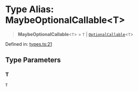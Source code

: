 # Type Alias: MaybeOptionalCallable\<T\>

> **MaybeOptionalCallable**\<`T`\> = `T` \| [`OptionalCallable`](OptionalCallable.md)\<`T`\>

Defined in: [types.ts:21](https://github.com/laruss/react-text-game/blob/76cea889a7a8b8f7da18a22748a455531ab7ac4b/packages/core/src/types.ts#L21)

## Type Parameters

### T

`T`
